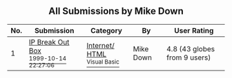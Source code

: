 ﻿<div align="center">

## All Submissions by Mike Down

</div>

No.  | Submission | Category | By   | User Rating
---- | ---------- | -------- | ---- | -----------
1 | [IP Break Out Box<br /><sup>1999-10-14 22:27:06</sup>](https://github.com/Planet-Source-Code/mike-down-ip-break-out-box__1-4039) | [Internet/ HTML<br /><sup>Visual Basic</sup>](../ByCategory/internet-html__1-34.md) | Mike Down | 4.8 (43 globes from 9 users)
